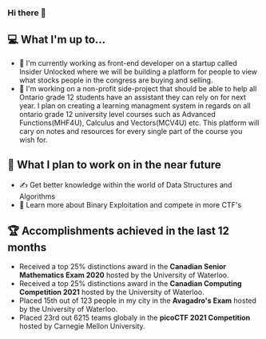 ### Hi there 👋

## 💻 What I'm up to...
- 🔨 I'm currently working as front-end developer on a startup called Insider Unlocked where we will be building a platform for people to view what stocks people in the congress are buying and selling.
- 🔨 I'm working on a non-profit side-project that should be able to help all Ontario grade 12 students have an assistant they can rely on for next year. I plan on creating a learning managment system in regards on all ontario grade 12 university level courses such as Advanced Functions(MHF4U), Calculus and Vectors(MCV4U) etc. This platform will cary on notes and resources for every single part of the course you wish for. 

## 🎯 What I plan to work on in the near future
- ✍️ Get better knowledge within the world of Data Structures and Algorithms
- 📖 Learn more about Binary Exploitation and compete in more CTF's

## 🏆 Accomplishments achieved in the last 12 months
- Received a top 25% distinctions award in the **Canadian Senior Mathematics Exam 2020** hosted by the University of Waterloo.
- Received a top 25% distinctions award in the **Canadian Computing Competition 2021** hosted by the University of Waterloo.
- Placed 15th out of 123 people in my city in the **Avagadro's Exam** hosted by the University of Waterloo.
- Placed 23rd out 6215 teams globaly in the **picoCTF 2021 Competition** hosted by Carnegie Mellon University.


